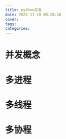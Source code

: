 ```yaml
---
title: python并发
date: 2022-11-18 00:28:16
cover:
tags:
categories:
---
```

# 并发概念

# 多进程
# 多线程
# 多协程